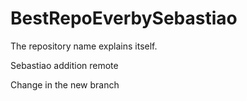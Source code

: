 # BestRepoEverbySebastiao
The repository name explains itself.

Sebastiao addition remote

Change in the new branch
